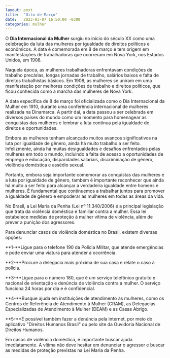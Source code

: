 ```yaml
---
layout: post
title:  "Oito de Março"
date:   2023-03-07 16:50:00 -0300
categories: mulher 
---
```

O **Dia Internacional da Mulher** surgiu no início do século XX como uma celebração da luta das mulheres por igualdade de direitos políticos e econômicos. A data é comemorada em 8 de março e tem origem em manifestações de trabalhadoras que ocorreram em Nova York, nos Estados Unidos, em 1908.

Naquela época, as mulheres trabalhadoras enfrentavam condições de trabalho precárias, longas jornadas de trabalho, salários baixos e falta de direitos trabalhistas básicos. Em 1908, as mulheres se uniram em uma manifestação por melhores condições de trabalho e direitos políticos, que ficou conhecida como a marcha das mulheres de Nova York.

A data específica de 8 de março foi oficializada como o Dia Internacional da Mulher em 1910, durante uma conferência internacional de mulheres realizada na Dinamarca. A partir daí, a data passou a ser celebrada em diversos países do mundo como um momento para homenagear as conquistas das mulheres e lembrar a luta contínua pela igualdade de direitos e oportunidades.

Embora as mulheres tenham alcançado muitos avanços significativos na luta por igualdade de gênero, ainda há muito trabalho a ser feito. Infelizmente, ainda há muitas desigualdades e desafios enfrentados pelas mulheres em todo o mundo, incluindo a falta de acesso a oportunidades de emprego e educação, disparidades salariais, discriminação de gênero, violência doméstica e assédio sexual.

Portanto, embora seja importante comemorar as conquistas das mulheres e a luta por igualdade de gênero, também é importante reconhecer que ainda há muito a ser feito para alcançar a verdadeira igualdade entre homens e mulheres. É fundamental que continuemos a trabalhar juntos para promover a igualdade de gênero e empoderar as mulheres em todas as áreas da vida.

No Brasil, a Lei Maria da Penha (Lei nº 11.340/2006) é a principal legislação que trata da violência doméstica e familiar contra a mulher. Essa lei estabelece medidas de proteção à mulher vítima de violência, além de prever a punição dos agressores.

Para denunciar casos de violência doméstica no Brasil, existem diversas opções:

**1-**Ligue para o telefone 190 da Polícia Militar, que atende emergências e pode enviar uma viatura para atender à ocorrência.

**2-**Procure a delegacia mais próxima de sua casa e relate o caso à polícia.

**3-**Ligue para o número 180, que é um serviço telefônico gratuito e nacional de orientação e denúncia de violência contra a mulher. O serviço funciona 24 horas por dia e é confidencial.

**4-**Busque ajuda em instituições de atendimento às mulheres, como os Centros de Referência de Atendimento à Mulher (CRAM), as Delegacias Especializadas de Atendimento à Mulher (DEAM) e as Casas Abrigo.

**5-**É possível também fazer a denúncia pela internet, por meio do aplicativo "Direitos Humanos Brasil" ou pelo site da Ouvidoria Nacional de Direitos Humanos.

Em casos de violência doméstica, é importante buscar ajuda imediatamente. A vítima não deve hesitar em denunciar o agressor e buscar as medidas de proteção previstas na Lei Maria da Penha.